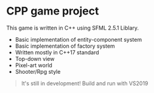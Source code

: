 # CPP game project


This game is written in C++ using SFML 2.5.1 Liblary.

  - Basic implementation of entity-component system
  - Basic implementation of factory system
  - Written mostly in C++17 standard
  - Top-down view
  - Pixel-art world
  - Shooter/Rpg style


> It's still in development!
> Build and run with VS2019
